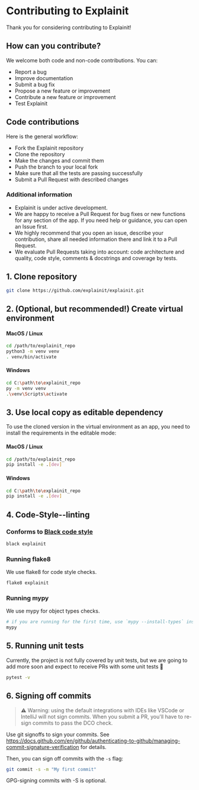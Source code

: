 # Contributing to Explainit

Thank you for considering contributing to Explainit!

## How can you contribute?
We welcome both code and non-code contributions. You can:
* Report a bug
* Improve documentation
* Submit a bug fix
* Propose a new feature or improvement
* Contribute a new feature or improvement
* Test Explainit

## Code contributions
Here is the general workflow:
* Fork the Explainit repository
* Clone the repository
* Make the changes and commit them
* Push the branch to your local fork
* Make sure that all the tests are passing successfully
* Submit a Pull Request with described changes

### Additional information
- Explainit is under active development.
- We are happy to receive a Pull Request for bug fixes or new functions for any section of the app. If you need help or guidance, you can open an Issue first.
- We highly recommend that you open an issue, describe your contribution, share all needed information there and link it to a Pull Request.
- We evaluate Pull Requests taking into account: code architecture and quality, code style, comments & docstrings and coverage by tests.

## 1. Clone repository
```sh
git clone https://github.com/explainit/explainit.git
```

## 2. (Optional, but recommended!) Create virtual environment

#### MacOS / Linux
```sh
cd /path/to/explainit_repo
python3 -m venv venv
. venv/bin/activate
```

#### Windows
```sh
cd C:\path\to\explainit_repo
py -m venv venv
.\venv\Scripts\activate
```

## 3. Use local copy as editable dependency
To use the cloned version in the virtual environment as an app, you need to install the requirements in the editable mode:

#### MacOS / Linux
```sh
cd /path/to/explainit_repo
pip install -e .[dev]
```

#### Windows
```sh
cd C:\path\to\explainit_repo
pip install -e .[dev]
```

## 4. Code-Style--linting

### Conforms to [Black code style](https://black.readthedocs.io/en/stable/the_black_code_style/index.html)
```sh
black explainit
```

### Running flake8
We use flake8 for code style checks.
```sh
flake8 explainit
```

### Running mypy
We use mypy for object types checks.
```sh
# if you are running for the first time, use `mypy --install-types` instead
mypy
```

## 5. Running unit tests
Currently, the project is not fully covered by unit tests, but we are going to add more soon and expect to receive PRs with some unit tests 🙂
```sh
pytest -v
```

## 6. Signing off commits
>  :warning: Warning: using the default integrations with IDEs like VSCode or IntelliJ will not sign commits. When you submit a PR, you'll have to re-sign commits to pass the DCO check.

Use git signoffs to sign your commits. See https://docs.github.com/en/github/authenticating-to-github/managing-commit-signature-verification for details.

Then, you can sign off commits with the `-s` flag:
```sh
git commit -s -m "My first commit"
```

GPG-signing commits with -S is optional.
